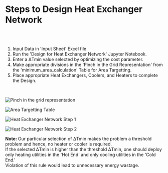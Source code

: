 <h1> Steps to Design Heat Exchanger Network </h1> <br>
<br>
<ol>
  <li> Input Data in 'Input Sheet' Excel file </li>
  <li> Run the 'Design for Heat Exchanger Network' Jupyter Notebook. </li>
  <li> Enter a ΔTmin value selected by optimizing the cost parameter. </li>
  <li> Make appropriate divisions in the 'Pinch in the Grid Representation' from the 'minimum_area_calculation' Table for Area Targetting. </li>

  <li> Place appropriate Heat Exchangers, Coolers, and Heaters to complete the Design. </li>
</ol> <br>

![Pinch in the grid representation](https://user-images.githubusercontent.com/63314951/91294400-11176a00-e7b7-11ea-874c-4fe8a128ddae.png)

![Area Targetting Table](https://user-images.githubusercontent.com/63314951/91294039-8afb2380-e7b6-11ea-9c07-bb6c4b914067.PNG)

![Heat Exchanger Network Step 1](https://user-images.githubusercontent.com/63314951/91291987-85500e80-e7b3-11ea-8fdd-d4c735bd58c4.PNG) <br>

![Heat Exchanger Network Step 2](https://user-images.githubusercontent.com/63314951/91292530-48384c00-e7b4-11ea-9b5b-10fd25086571.PNG) <br>


<b> Note: </b> Our particular selection of ΔTmin makes the problem a threshold problem and hence, no heater or cooler is required. <br>
If the selected ΔTmin is higher than the threshold ΔTmin, one should deploy only heating utilities in the 'Hot End' and only cooling utilities in the 'Cold End.' <br>
Violation of this rule would lead to unnecessary energy wastage. 
